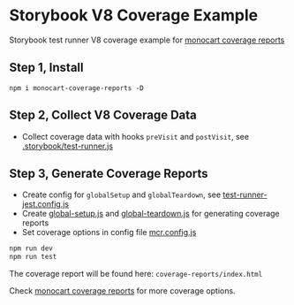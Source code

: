 # Storybook V8 Coverage Example
Storybook test runner V8 coverage example for [monocart coverage reports](https://github.com/cenfun/monocart-coverage-reports)

## Step 1, Install
```
npm i monocart-coverage-reports -D
```

## Step 2, Collect V8 Coverage Data
- Collect coverage data with hooks `preVisit` and `postVisit`, see [.storybook/test-runner.js](.storybook/test-runner.js)

## Step 3, Generate Coverage Reports
- Create config for `globalSetup` and `globalTeardown`, see [test-runner-jest.config.js](test-runner-jest.config.js)
- Create [global-setup.js](global-setup.js) and [global-teardown.js](global-teardown.js) for generating coverage reports
- Set coverage options in config file [mcr.config.js](mcr.config.js)

```sh
npm run dev
npm run test
```
The coverage report will be found here: `coverage-reports/index.html`

Check [monocart coverage reports](https://github.com/cenfun/monocart-coverage-reports) for more coverage options.